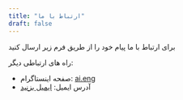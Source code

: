 ```yaml
---
title: "ارتباط با ما"
draft: false
---
```


برای ارتباط با ما پیام خود را از طریق فرم زیر ارسال کنید

راه های ارتباطی دیگر:

- صفحه اینستاگرام:  [ai.eng](https://www.instagram.com/ai.eng/)
- آدرس ایمیل:  [ایمیل بزنید](mainto:mehrdad.mohammadian.contact@gmail.com)



